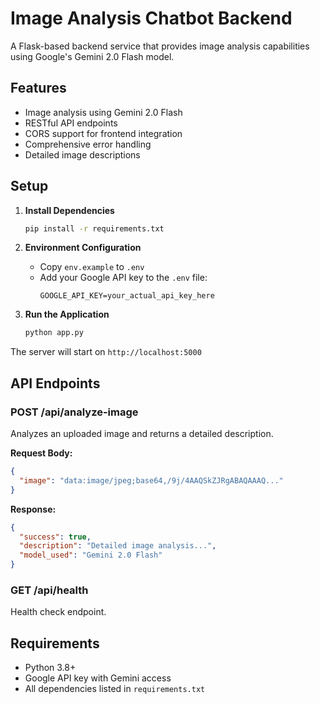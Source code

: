 # Image Analysis Chatbot Backend

A Flask-based backend service that provides image analysis capabilities using Google's Gemini 2.0 Flash model.

## Features

- Image analysis using Gemini 2.0 Flash
- RESTful API endpoints
- CORS support for frontend integration
- Comprehensive error handling
- Detailed image descriptions

## Setup

1. **Install Dependencies**

   ```bash
   pip install -r requirements.txt
   ```

2. **Environment Configuration**

   - Copy `env.example` to `.env`
   - Add your Google API key to the `.env` file:
     ```
     GOOGLE_API_KEY=your_actual_api_key_here
     ```

3. **Run the Application**
   ```bash
   python app.py
   ```

The server will start on `http://localhost:5000`

## API Endpoints

### POST /api/analyze-image

Analyzes an uploaded image and returns a detailed description.

**Request Body:**

```json
{
  "image": "data:image/jpeg;base64,/9j/4AAQSkZJRgABAQAAAQ..."
}
```

**Response:**

```json
{
  "success": true,
  "description": "Detailed image analysis...",
  "model_used": "Gemini 2.0 Flash"
}
```

### GET /api/health

Health check endpoint.

## Requirements

- Python 3.8+
- Google API key with Gemini access
- All dependencies listed in `requirements.txt`
